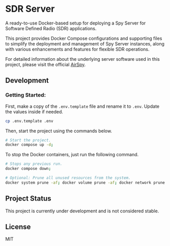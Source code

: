 # SDR Server

A ready-to-use Docker-based setup for deploying a Spy Server for Software Defined Radio (SDR) applications.

This project provides Docker Compose configurations and supporting files to simplify the deployment and management of Spy Server instances, along with various enhancements and features for flexible SDR operations.

For detailed information about the underlying server software used in this project, please visit the official [AirSpy](https://airspy.com/download/).

## Development

### Getting Started:

First, make a copy of the `.env.template` file and rename it to `.env`. Update the values inside if needed.

```sh
cp .env.template .env
```

Then, start the project using the commands below.

```sh
# Start the project.
docker compose up -d;
```

To stop the Docker containers, just run the following command.

```sh
# Stops any previous run.
docker compose down;

# Optional: Prune all unused resources from the system.
docker system prune -af; docker volume prune -af; docker network prune -f;
```

## Project Status

This project is currently under development and is not considered stable.

## License

MIT
